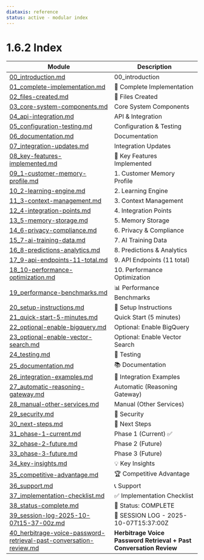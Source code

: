 ```yaml
---
diataxis: reference
status: active - modular index
---
```


# 1.6.2 Index

| Module | Description |
|--------|-------------|
| [00_introduction.md](00_introduction.md) | 00_introduction |
| [01_complete-implementation.md](01_complete-implementation.md) | 🎉 Complete Implementation |
| [02_files-created.md](02_files-created.md) | 📁 Files Created |
| [03_core-system-components.md](03_core-system-components.md) | Core System Components |
| [04_api-integration.md](04_api-integration.md) | API & Integration |
| [05_configuration-testing.md](05_configuration-testing.md) | Configuration & Testing |
| [06_documentation.md](06_documentation.md) | Documentation |
| [07_integration-updates.md](07_integration-updates.md) | Integration Updates |
| [08_key-features-implemented.md](08_key-features-implemented.md) | 🚀 Key Features Implemented |
| [09_1-customer-memory-profile.md](09_1-customer-memory-profile.md) | 1. Customer Memory Profile |
| [10_2-learning-engine.md](10_2-learning-engine.md) | 2. Learning Engine |
| [11_3-context-management.md](11_3-context-management.md) | 3. Context Management |
| [12_4-integration-points.md](12_4-integration-points.md) | 4. Integration Points |
| [13_5-memory-storage.md](13_5-memory-storage.md) | 5. Memory Storage |
| [14_6-privacy-compliance.md](14_6-privacy-compliance.md) | 6. Privacy & Compliance |
| [15_7-ai-training-data.md](15_7-ai-training-data.md) | 7. AI Training Data |
| [16_8-predictions-analytics.md](16_8-predictions-analytics.md) | 8. Predictions & Analytics |
| [17_9-api-endpoints-11-total.md](17_9-api-endpoints-11-total.md) | 9. API Endpoints (11 total) |
| [18_10-performance-optimization.md](18_10-performance-optimization.md) | 10. Performance Optimization |
| [19_performance-benchmarks.md](19_performance-benchmarks.md) | 📊 Performance Benchmarks |
| [20_setup-instructions.md](20_setup-instructions.md) | 🔧 Setup Instructions |
| [21_quick-start-5-minutes.md](21_quick-start-5-minutes.md) | Quick Start (5 minutes) |
| [22_optional-enable-bigquery.md](22_optional-enable-bigquery.md) | Optional: Enable BigQuery |
| [23_optional-enable-vector-search.md](23_optional-enable-vector-search.md) | Optional: Enable Vector Search |
| [24_testing.md](24_testing.md) | 🧪 Testing |
| [25_documentation.md](25_documentation.md) | 📚 Documentation |
| [26_integration-examples.md](26_integration-examples.md) | 🎯 Integration Examples |
| [27_automatic-reasoning-gateway.md](27_automatic-reasoning-gateway.md) | Automatic (Reasoning Gateway) |
| [28_manual-other-services.md](28_manual-other-services.md) | Manual (Other Services) |
| [29_security.md](29_security.md) | 🔐 Security |
| [30_next-steps.md](30_next-steps.md) | 🚀 Next Steps |
| [31_phase-1-current.md](31_phase-1-current.md) | Phase 1 (Current) ✅ |
| [32_phase-2-future.md](32_phase-2-future.md) | Phase 2 (Future) |
| [33_phase-3-future.md](33_phase-3-future.md) | Phase 3 (Future) |
| [34_key-insights.md](34_key-insights.md) | 💡 Key Insights |
| [35_competitive-advantage.md](35_competitive-advantage.md) | 🏆 Competitive Advantage |
| [36_support.md](36_support.md) | 📞 Support |
| [37_implementation-checklist.md](37_implementation-checklist.md) | ✅ Implementation Checklist |
| [38_status-complete.md](38_status-complete.md) | 🎉 Status: COMPLETE |
| [39_session-log-2025-10-07t15-37-00z.md](39_session-log-2025-10-07t15-37-00z.md) | 📝 SESSION LOG - 2025-10-07T15:37:00Z |
| [40_herbitrage-voice-password-retrieval-past-conversation-review.md](40_herbitrage-voice-password-retrieval-past-conversation-review.md) | **Herbitrage Voice Password Retrieval + Past Conversation Review** |
